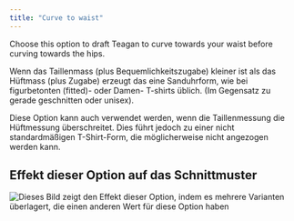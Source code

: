 ```yaml
---
title: "Curve to waist"
---
```


Choose this option to draft Teagan to curve towards your waist before curving towards the hips.

Wenn das Taillenmass (plus Bequemlichkeitszugabe) kleiner ist als das Hüftmass (plus Zugabe) erzeugt das eine Sanduhrform, wie bei figurbetonten (fitted)- oder Damen- T-shirts üblich. (Im Gegensatz zu gerade geschnitten oder unisex).

<Note>
Diese Option kann auch verwendet werden, wenn die Taillenmessung die Hüftmessung überschreitet. Dies führt jedoch zu einer nicht standardmäßigen T-Shirt-Form, die möglicherweise nicht angezogen werden kann.
</Note>

## Effekt dieser Option auf das Schnittmuster

![Dieses Bild zeigt den Effekt dieser Option, indem es mehrere Varianten überlagert, die einen anderen Wert für diese Option haben](teagan_curvetowaist_sample.svg "Effekt dieser Option auf das Schnittmuster")
